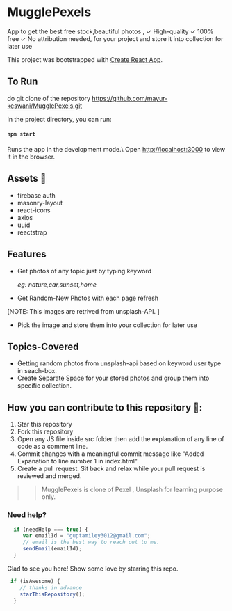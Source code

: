 # MugglePexels
 App to get the best free stock,beautiful photos , ✓ High-quality ✓ 100% free ✓ No attribution needed, for your project and store it into collection for later use


This project was bootstrapped with [Create React App](https://github.com/facebook/create-react-app).

 

## To Run

do git clone of the repository https://github.com/mayur-keswani/MugglePexels.git

 In the project directory, you can run: 
 #### `npm start`
 Runs the app in the development mode.\ 
 Open [http://localhost:3000](http://localhost:3000) to view it in the browser.

## Assets 🔨
 - firebase auth
 - masonry-layout
 - react-icons
 - axios
 - uuid
 - reactstrap 

 
## Features
 - Get photos of any topic just by typing keyword
 
	_eg: nature,car,sunset,home_
 - Get Random-New Photos with each page refresh

[NOTE: This images are retrived from unsplash-API. ]

 - Pick the image and store them into your collection
	for later use
 
## Topics-Covered
 - Getting random photos from unsplash-api based on keyword user type in seach-box.
 - Create Separate Space for your stored photos and group them into specific collection. 

## How you can contribute to this repository 🤝:
 1) Star this repository
 2) Fork this repository
 3) Open any JS file inside src folder then add the explanation of any line of code as a comment line.
 4) Commit changes with a meaningful commit message like "Added Expanation to line number 1 in index.html".
 5) Create a pull request.
Sit back and relax while your pull request is reviewed and merged.


>>MugglePexels is clone of Pexel , Unsplash for learning purpose only. 


### Need help?
```Javascript
  if (needHelp === true) {
     var emailId = "guptamiley3012@gmail.com";
     // email is the best way to reach out to me.
     sendEmail(emailId);
  }
```
Glad to see you here! Show some love by starring this repo.


```Javascript
 if (isAwesome) {
    // thanks in advance 
    starThisRepository();
  }
```  

